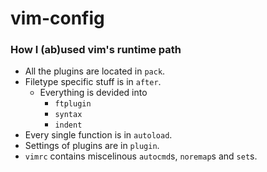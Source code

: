 # vim-config

### How I (ab)used vim's runtime path

- All the plugins are located in `pack`.
- Filetype specific stuff is in `after`.
  - Everything is devided into
    - `ftplugin`
    - `syntax`
    - `indent`
- Every single function is in `autoload`.
- Settings of plugins are in `plugin`.
- `vimrc` contains miscelinous `autocmd`s, `noremap`s and `set`s.
